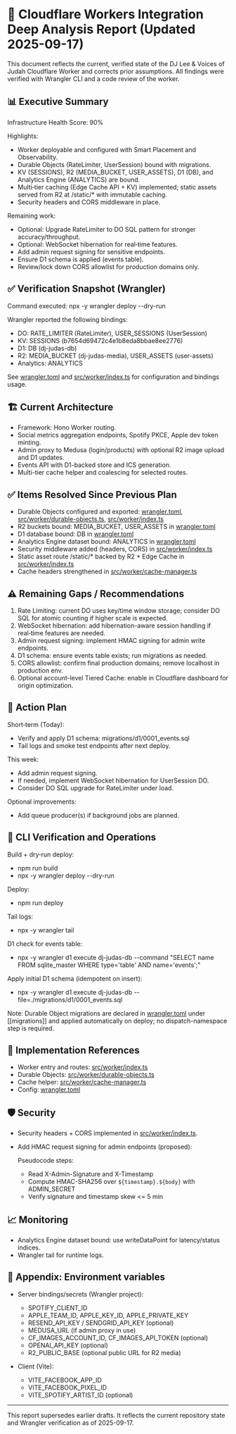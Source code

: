# 🚀 Cloudflare Workers Integration Deep Analysis Report (Updated 2025-09-17)

This document reflects the current, verified state of the DJ Lee & Voices of Judah Cloudflare Worker and corrects prior assumptions. All findings were verified with Wrangler CLI and a code review of the worker.

## 📊 Executive Summary

Infrastructure Health Score: 90%

Highlights:
- Worker deployable and configured with Smart Placement and Observability.
- Durable Objects (RateLimiter, UserSession) bound with migrations.
- KV (SESSIONS), R2 (MEDIA_BUCKET, USER_ASSETS), D1 (DB), and Analytics Engine (ANALYTICS) are bound.
- Multi‑tier caching (Edge Cache API + KV) implemented; static assets served from R2 at /static/* with immutable caching.
- Security headers and CORS middleware in place.

Remaining work:
- Optional: Upgrade RateLimiter to DO SQL pattern for stronger accuracy/throughput.
- Optional: WebSocket hibernation for real‑time features.
- Add admin request signing for sensitive endpoints.
- Ensure D1 schema is applied (events table).
- Review/lock down CORS allowlist for production domains only.

## ✅ Verification Snapshot (Wrangler)

Command executed: npx -y wrangler deploy --dry-run

Wrangler reported the following bindings:
- DO: RATE_LIMITER (RateLimiter), USER_SESSIONS (UserSession)
- KV: SESSIONS (b7654d69472c4e1b8eda8bbae8ee2776)
- D1: DB (dj-judas-db)
- R2: MEDIA_BUCKET (dj-judas-media), USER_ASSETS (user-assets)
- Analytics: ANALYTICS

See [wrangler.toml](wrangler.toml) and [src/worker/index.ts](src/worker/index.ts) for configuration and bindings usage.

## 🏗️ Current Architecture

- Framework: Hono Worker routing.
- Social metrics aggregation endpoints, Spotify PKCE, Apple dev token minting.
- Admin proxy to Medusa (login/products) with optional R2 image upload and D1 updates.
- Events API with D1-backed store and ICS generation.
- Multi-tier cache helper and coalescing for selected routes.

## ✅ Items Resolved Since Previous Plan

- Durable Objects configured and exported: [wrangler.toml](wrangler.toml), [src/worker/durable-objects.ts](src/worker/durable-objects.ts), [src/worker/index.ts](src/worker/index.ts)
- R2 buckets bound: MEDIA_BUCKET, USER_ASSETS in [wrangler.toml](wrangler.toml)
- D1 database bound: DB in [wrangler.toml](wrangler.toml)
- Analytics Engine dataset bound: ANALYTICS in [wrangler.toml](wrangler.toml)
- Security middleware added (headers, CORS) in [src/worker/index.ts](src/worker/index.ts)
- Static asset route /static/* backed by R2 + Edge Cache in [src/worker/index.ts](src/worker/index.ts)
- Cache headers strengthened in [src/worker/cache-manager.ts](src/worker/cache-manager.ts)

## ⚠️ Remaining Gaps / Recommendations

1) Rate Limiting: current DO uses key/time window storage; consider DO SQL for atomic counting if higher scale is expected.
2) WebSocket hibernation: add hibernation-aware session handling if real‑time features are needed.
3) Admin request signing: implement HMAC signing for admin write endpoints.
4) D1 schema: ensure events table exists; run migrations as needed.
5) CORS allowlist: confirm final production domains; remove localhost in production env.
6) Optional account-level Tiered Cache: enable in Cloudflare dashboard for origin optimization.

## 🎯 Action Plan

Short‑term (Today):
- Verify and apply D1 schema: migrations/d1/0001_events.sql
- Tail logs and smoke test endpoints after next deploy.

This week:
- Add admin request signing.
- If needed, implement WebSocket hibernation for UserSession DO.
- Consider DO SQL upgrade for RateLimiter under load.

Optional improvements:
- Add queue producer(s) if background jobs are planned.

## 🧪 CLI Verification and Operations

Build + dry‑run deploy:
- npm run build
- npx -y wrangler deploy --dry-run

Deploy:
- npm run deploy

Tail logs:
- npx -y wrangler tail

D1 check for events table:
- npx -y wrangler d1 execute dj-judas-db --command "SELECT name FROM sqlite_master WHERE type='table' AND name='events';"

Apply initial D1 schema (idempotent on insert):
- npx -y wrangler d1 execute dj-judas-db --file=./migrations/d1/0001_events.sql

Note: Durable Object migrations are declared in [wrangler.toml](wrangler.toml) under [[migrations]] and applied automatically on deploy; no dispatch-namespace step is required.

## 🔧 Implementation References

- Worker entry and routes: [src/worker/index.ts](src/worker/index.ts)
- Durable Objects: [src/worker/durable-objects.ts](src/worker/durable-objects.ts)
- Cache helper: [src/worker/cache-manager.ts](src/worker/cache-manager.ts)
- Config: [wrangler.toml](wrangler.toml)

## 🛡️ Security

- Security headers + CORS implemented in [src/worker/index.ts](src/worker/index.ts).
- Add HMAC request signing for admin endpoints (proposed):

  Pseudocode steps:
  - Read X-Admin-Signature and X-Timestamp
  - Compute HMAC-SHA256 over `${timestamp}.${body}` with ADMIN_SECRET
  - Verify signature and timestamp skew <= 5 min

## 📈 Monitoring

- Analytics Engine dataset bound: use writeDataPoint for latency/status indices.
- Wrangler tail for runtime logs.

## 📎 Appendix: Environment variables

- Server bindings/secrets (Wrangler project):
  - SPOTIFY_CLIENT_ID
  - APPLE_TEAM_ID, APPLE_KEY_ID, APPLE_PRIVATE_KEY
  - RESEND_API_KEY / SENDGRID_API_KEY (optional)
  - MEDUSA_URL (if admin proxy in use)
  - CF_IMAGES_ACCOUNT_ID, CF_IMAGES_API_TOKEN (optional)
  - OPENAI_API_KEY (optional)
  - R2_PUBLIC_BASE (optional public URL for R2 media)

- Client (Vite):
  - VITE_FACEBOOK_APP_ID
  - VITE_FACEBOOK_PIXEL_ID
  - VITE_SPOTIFY_ARTIST_ID (optional)

---

This report supersedes earlier drafts. It reflects the current repository state and Wrangler verification as of 2025-09-17.
